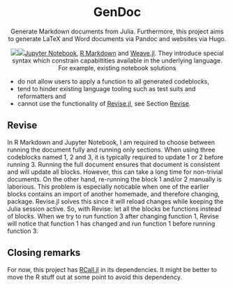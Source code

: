 <h1 align="center">
  GenDoc
</h1>

<p align="center">
  Generate Markdown documents from Julia.
  Furthermore, this project aims to generate LaTeX and Word documents via Pandoc and websites via Hugo.
</p>

<p align="center">
  <a href="https://rikhuijzer.github.io/GenDoc.jl/actions"><img src="https://github.com/rikhuijzer/GenDoc.jl/workflows/Test/badge.svg></a>
  <a href="https://rikhuijzer.github.io/GenDoc.jl/dev"><img src="https://github.com/rikhuijzer/GenDoc.jl/workflows/Documentation/badge.svg></a>
</p>

This project arose out of a lack of flexibility in existing notebook solutions such as [Jupyter Notebook](https://jupyter.org), [R Markdown](https://rmarkdown.rstudio.com/) and [Weave.jl](https://github.com/JunoLab/Weave.jl).
They introduce special syntax which constrain capabiltities available in the underlying language.
For example, existing notebook solutions

- do not allow users to apply a function to all generated codeblocks,
- tend to hinder existing language tooling such as test suits and reformatters and
- cannot use the functionality of [Revise.jl](https://github.com/timholy/Revise.jl), see Section [Revise](#revise).

## Revise
In R Markdown and Jupyter Notebook, I am required to choose between running the document fully and running only sections.
When using three codeblocks named 1, 2 and 3, it is typically required to update 1 or 2 before running 3.
Running the full document ensures that document is consistent and will update all blocks.
However, this can take a long time for non-trivial documents.
On the other hand, re-running the block 1 and/or 2 manually is laborious.
This problem is especially noticable when one of the earlier blocks contains an import of another homemade, and therefore changing, package.
Revise.jl solves this since it will reload changes while keeping the Julia session active.
So, with Revise: let all the blocks be functions instead of blocks. 
When we try to run function 3 after changing function 1, Revise will notice that function 1 has changed and run function 1 before running function 3.

## Closing remarks
For now, this project has [RCall.jl](https://github.com/JuliaInterop/RCall.jl) in its dependencies.
It might be better to move the R stuff out at some point to avoid this dependency.
